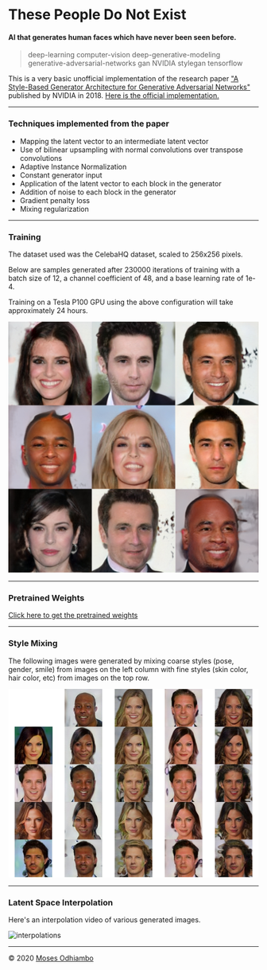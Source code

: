 # These People Do Not Exist

#### AI that generates human faces which have never been seen before.

> deep-learning computer-vision deep-generative-modeling  generative-adversarial-networks gan NVIDIA stylegan tensorflow

This is a very basic unofficial implementation of the research paper ["A Style-Based Generator Architecture for Generative Adversarial Networks"](https://arxiv.org/abs/1812.04948) published by NVIDIA in 2018. [Here is the official implementation.](https://github.com/NVlabs/stylegan)

---

### Techniques implemented from the paper

- Mapping the latent vector to an intermediate latent vector
- Use of bilinear upsampling with normal convolutions over transpose convolutions
- Adaptive Instance Normalization
- Constant generator input
- Application of the latent vector to each block in the generator
- Addition of noise to each block in the generator
- Gradient penalty loss
- Mixing regularization

---

### Training

The dataset used was the CelebaHQ dataset, scaled to 256x256 pixels.

Below are samples generated after 230000 iterations of training with a batch size of 12, a channel coefficient of 48, and a base learning rate of 1e-4.

Training on a Tesla P100 GPU using the above configuration will take approximately 24 hours.

![samples](./saved/230k.png?raw=true)

---

### Pretrained Weights

[Click here to get the pretrained weights](mailto:moses.odhiambo.555@gmail.com?subject=StyleGAN%20Pretrained%20Weights)

---

### Style Mixing

The following images were generated by mixing coarse styles (pose, gender, smile) from images on the left column with fine styles (skin color, hair color, etc) from images on the top row.

![mixed styles](./saved/mixing2.jpg?raw=true)

---

### Latent Space Interpolation

Here's an interpolation video of various generated images.

![interpolations](./interpolations/interpolation1.gif?raw=true)

---

© 2020 [Moses Odhiambo](https://github.com/badass-techie)
